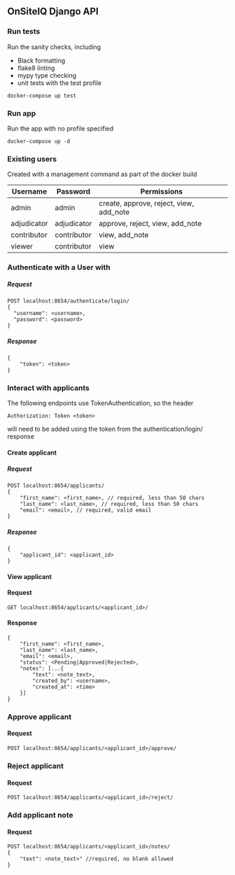 ## OnSiteIQ Django API

### Run tests
Run the sanity checks, including 
- Black formatting
- flake8 linting
- mypy type checking
- unit tests
with the test profile
```
docker-compose up test
```

### Run app
Run the app with no profile specified
```commandline
docker-compose up -d
```

### Existing users
Created with a management command as part of the docker build

| Username    | Password    | Permissions                             |
|-------------|-------------|-----------------------------------------|
| admin       | admin       | create, approve, reject, view, add_note |
| adjudicator | adjudicator | approve, reject, view, add_note         |
| contributor | contributor | view, add_note                          |
| viewer      | contributor | view                                    |


### Authenticate with a User with
##### Request
```
POST localhost:8654/authenticate/login/
{
  "username": <username>,
  "password": <password>
}
```
##### Response
```
{
    "token": <token>
}
```

### Interact with applicants
The following endpoints use TokenAuthentication, so the header
```
Authorization: Token <token>
```
will need to be added using the token from the authentication/login/ response

#### Create applicant
##### Request
```
POST localhost:8654/applicants/
{
    "first_name": <first_name>, // required, less than 50 chars
    "last_name": <last_name>, // required, less than 50 chars
    "email": <email>, // required, valid email
}
```
##### Response
```
{
    "applicant_id": <applicant_id>
}
```

#### View applicant
#### Request
```
GET localhost:8654/applicants/<applicant_id>/
```
#### Response
```
{
    "first_name": <first_name>,
    "last_name": <last_name>,
    "email": <email>,
    "status": <Pending|Approved|Rejected>,
    "notes": [...{
        "text": <note_text>,
        "created_by": <username>,
        "created_at": <time>
    }]
}
```

### Approve applicant
#### Request
```
POST localhost:8654/applicants/<applicant_id>/approve/
```

### Reject applicant
#### Request
```
POST localhost:8654/applicants/<applicant_id>/reject/
```

### Add applicant note
#### Request
```
POST localhost:8654/applicants/<applicant_id>/notes/
{
    "text": <note_text>" //required, no blank allowed
}
```
